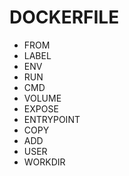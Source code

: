 # DOCKERFILE
- FROM <!-- Especificação de qual imagem utilizar -->
- LABEL <!-- Indentificação -->
- ENV <!-- Variavel de ambiente -->
- RUN <!-- Realizar comando durante o build -->
- CMD <!-- Realizar comando após o build -->
- VOLUME <!-- Indica aonde está os dados -->
- EXPOSE <!-- Expõe a porta do container -->
- ENTRYPOINT <!-- Informar a execução de algum comando em determinado local -->
- COPY <!-- Realiza a copia de determinado arquivo para determinado local -->
- ADD <!-- Realiza a copia de outros tipos de arquivo -->
- USER <!-- Utilização de um usuário específico -->
- WORKDIR <!-- Diretório default que inicializara no container -->